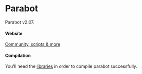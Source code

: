 # Parabot

Parabot v2.07.

#### Website

[Community, scripts & more](http://www.parabot.org/)

#### Compilation

You'll need the [libraries](https://github.com/Parabot/Parabot/tree/master/parabotv2/libs) in order to compile parabot successfully.
